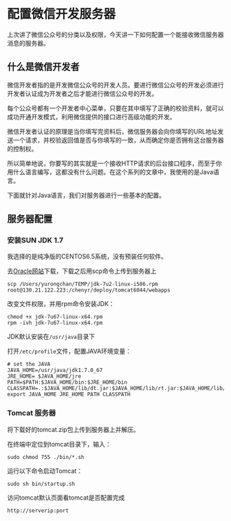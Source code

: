 # 配置微信开发服务器

上次讲了微信公众号的分类以及权限，今天讲一下如何配置一个能接收微信服务器消息的服务器。

## 什么是微信开发者

微信开发者指的是开发微信公众号的开发人员。要进行微信公众号的开发必须进行开发者认证成为开发者之后才能进行微信公众号的开发。

每个公众号都有一个开发者中心菜单，只要在其中填写了正确的校验资料，就可以成功开通开发模式，利用微信提供的接口进行高级功能的开发。

微信开发者认证的原理是当你填写完资料后，微信服务器会向你填写的URL地址发送一个请求，并校验返回值是否与你填写的一致，从而确定你是否拥有这台服务器的控制权。

所以简单地说，你要写的其实就是一个接收HTTP请求的后台接口程序，而至于你用什么语言编写，这都没有什么问题。在这个系列的文章中，我使用的是Java语言。

下面就针对Java语言，我们对服务器进行一些基本的配置。

## 服务器配置

### 安装SUN JDK 1.7

我选择的是纯净版的CENTOS6.5系统，没有预装任何软件。

去[Oracle网站](http://www.oracle.com/technetwork/java/javase/archive-139210.html)下载，下载之后用scp命令上传到服务器上

```
scp /Users/yurongchan/TEMP/jdk-7u2-linux-i586.rpm root@130.21.122.223:/chenyr/deploy/tomcat6044/webapps
```

改变文件权限，并用rpm命令安装JDK：

```
chmod +x jdk-7u67-linux-x64.rpm
rpm -ivh jdk-7u67-linux-x64.rpm
```

JDK默认安装在`/usr/java`目录下

打开`/etc/profile`文件，配置JAVA环境变量：

```
# set the JAVA
JAVA_HOME=/usr/java/jdk1.7.0_67
JRE_HOME= $JAVA_HOME/jre
PATH=$PATH:$JAVA_HOME/bin:$JRE_HOME/bin
CLASSPATH=.:$JAVA_HOME/lib/dt.jar:$JAVA_HOME/lib/rt.jar:$JAVA_HOME/lib/tools.jar:$JRE_HOME/lib
export JAVA_HOME JRE_HOME PATH CLASSPATH
```

### Tomcat 服务器

将下载好的tomcat.zip包上传到服务器上并解压。

在终端中定位到tomcat目录下，输入：

`sudo chmod 755 ./bin/*.sh`

运行以下命令启动Tomcat：

`sudo sh bin/startup.sh`

访问tomcat默认页面看tomcat是否配置完成

`http://serverip:port`


